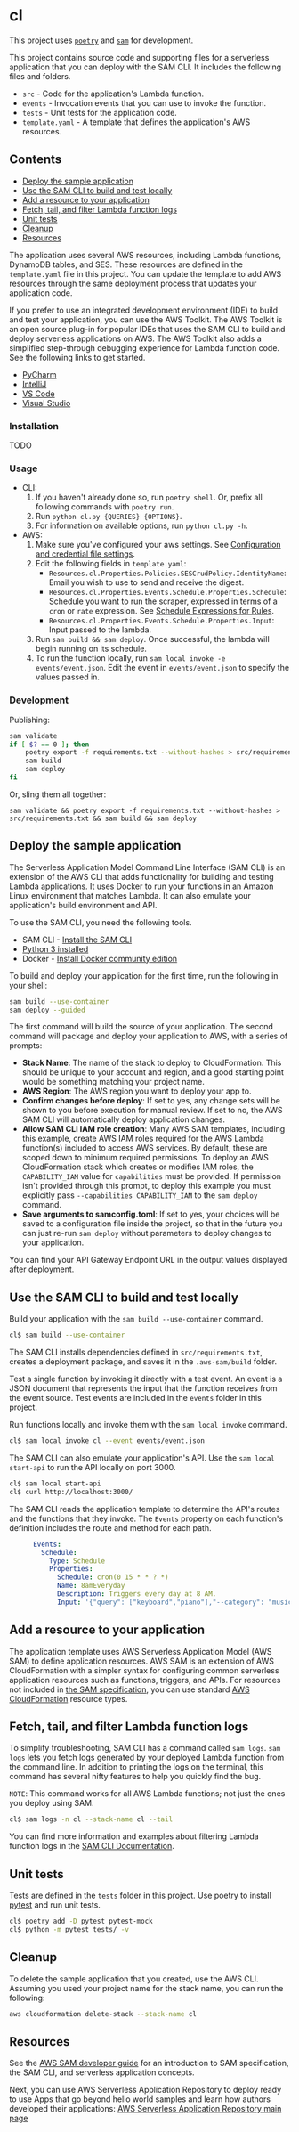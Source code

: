 # cl

This project uses [`poetry`](https://python-poetry.org/) and [`sam`](https://pypi.org/project/aws-sam-cli/) for development.

This project contains source code and supporting files for a serverless application that you can deploy with the SAM CLI. It includes the following files and folders.

- `src` - Code for the application's Lambda function.
- `events` - Invocation events that you can use to invoke the function.
- `tests` - Unit tests for the application code.
- `template.yaml` - A template that defines the application's AWS resources.

Contents
--------

 * [Deploy the sample application](#deploy-the-sample-application)
 * [Use the SAM CLI to build and test locally](#use-the-sam-cli-to-build-and-test-locally)
 * [Add a resource to your application](#add-a-resource-to-your-application)
 * [Fetch, tail, and filter Lambda function logs](#fetch-tail-and-filter-lambda-function-logs)
 * [Unit tests](#unit-tests)
 * [Cleanup](#cleanup)
 * [Resources](#resources)

The application uses several AWS resources, including Lambda functions, DynamoDB tables, and SES. These resources are defined in the `template.yaml` file in this project. You can update the template to add AWS resources through the same deployment process that updates your application code.

If you prefer to use an integrated development environment (IDE) to build and test your application, you can use the AWS Toolkit.
The AWS Toolkit is an open source plug-in for popular IDEs that uses the SAM CLI to build and deploy serverless applications on AWS. The AWS Toolkit also adds a simplified step-through debugging experience for Lambda function code. See the following links to get started.

* [PyCharm](https://docs.aws.amazon.com/toolkit-for-jetbrains/latest/userguide/welcome.html)
* [IntelliJ](https://docs.aws.amazon.com/toolkit-for-jetbrains/latest/userguide/welcome.html)
* [VS Code](https://docs.aws.amazon.com/toolkit-for-vscode/latest/userguide/welcome.html)
* [Visual Studio](https://docs.aws.amazon.com/toolkit-for-visual-studio/latest/user-guide/welcome.html)

### Installation
TODO

### Usage
* CLI:
  1. If you haven't already done so, run `poetry shell`. Or, prefix all following commands with `poetry run`.
  2. Run `python cl.py {QUERIES} {OPTIONS}`.
  3. For information on available options, run `python cl.py -h`.
* AWS:
  1. Make sure you've configured your aws settings. See [Configuration and credential file settings](https://docs.aws.amazon.com/cli/latest/userguide/cli-configure-files.html).
  2. Edit the following fields in `template.yaml`:
     * `Resources.cl.Properties.Policies.SESCrudPolicy.IdentityName`: Email you wish to use to send and receive the digest.
     * `Resources.cl.Properties.Events.Schedule.Properties.Schedule`: Schedule you want to run the scraper, expressed in terms of a `cron` or `rate` expression. See [Schedule Expressions for Rules](https://docs.aws.amazon.com/eventbridge/latest/userguide/scheduled-events.html).
     * `Resources.cl.Properties.Events.Schedule.Properties.Input`: Input passed to the lambda.
  3. Run `sam build && sam deploy`. Once successful, the lambda will begin running on its schedule.
  4. To run the function locally, run `sam local invoke -e events/event.json`. Edit the event in `events/event.json` to specify the values passed in.

### Development
Publishing:
```bash
sam validate
if [ $? == 0 ]; then
    poetry export -f requirements.txt --without-hashes > src/requirements.txt
    sam build
    sam deploy
fi
```
Or, sling them all together:

`sam validate && poetry export -f requirements.txt --without-hashes > src/requirements.txt && sam build && sam deploy`

## Deploy the sample application

The Serverless Application Model Command Line Interface (SAM CLI) is an extension of the AWS CLI that adds functionality for building and testing Lambda applications. It uses Docker to run your functions in an Amazon Linux environment that matches Lambda. It can also emulate your application's build environment and API.

To use the SAM CLI, you need the following tools.

* SAM CLI - [Install the SAM CLI](https://docs.aws.amazon.com/serverless-application-model/latest/developerguide/serverless-sam-cli-install.html)
* [Python 3 installed](https://www.python.org/downloads/)
* Docker - [Install Docker community edition](https://hub.docker.com/search/?type=edition&offering=community)

To build and deploy your application for the first time, run the following in your shell:

```bash
sam build --use-container
sam deploy --guided
```

The first command will build the source of your application. The second command will package and deploy your application to AWS, with a series of prompts:

* **Stack Name**: The name of the stack to deploy to CloudFormation. This should be unique to your account and region, and a good starting point would be something matching your project name.
* **AWS Region**: The AWS region you want to deploy your app to.
* **Confirm changes before deploy**: If set to yes, any change sets will be shown to you before execution for manual review. If set to no, the AWS SAM CLI will automatically deploy application changes.
* **Allow SAM CLI IAM role creation**: Many AWS SAM templates, including this example, create AWS IAM roles required for the AWS Lambda function(s) included to access AWS services. By default, these are scoped down to minimum required permissions. To deploy an AWS CloudFormation stack which creates or modifies IAM roles, the `CAPABILITY_IAM` value for `capabilities` must be provided. If permission isn't provided through this prompt, to deploy this example you must explicitly pass `--capabilities CAPABILITY_IAM` to the `sam deploy` command.
* **Save arguments to samconfig.toml**: If set to yes, your choices will be saved to a configuration file inside the project, so that in the future you can just re-run `sam deploy` without parameters to deploy changes to your application.

You can find your API Gateway Endpoint URL in the output values displayed after deployment.

## Use the SAM CLI to build and test locally

Build your application with the `sam build --use-container` command.

```bash
cl$ sam build --use-container
```

The SAM CLI installs dependencies defined in `src/requirements.txt`, creates a deployment package, and saves it in the `.aws-sam/build` folder.

Test a single function by invoking it directly with a test event. An event is a JSON document that represents the input that the function receives from the event source. Test events are included in the `events` folder in this project.

Run functions locally and invoke them with the `sam local invoke` command.

```bash
cl$ sam local invoke cl --event events/event.json
```

The SAM CLI can also emulate your application's API. Use the `sam local start-api` to run the API locally on port 3000.

```bash
cl$ sam local start-api
cl$ curl http://localhost:3000/
```

The SAM CLI reads the application template to determine the API's routes and the functions that they invoke. The `Events` property on each function's definition includes the route and method for each path.

```yaml
      Events:
        Schedule:
          Type: Schedule
          Properties:
            Schedule: cron(0 15 * * ? *)
            Name: 8amEveryday
            Description: Triggers every day at 8 AM.
            Input: '{"query": ["keyboard","piano"],"--category": "music","--max_price": "500","--min_price": "100","--details": ["88", "px-?130", "p-?45", "p-?71"]}'
```

## Add a resource to your application
The application template uses AWS Serverless Application Model (AWS SAM) to define application resources. AWS SAM is an extension of AWS CloudFormation with a simpler syntax for configuring common serverless application resources such as functions, triggers, and APIs. For resources not included in [the SAM specification](https://github.com/awslabs/serverless-application-model/blob/master/versions/2016-10-31.md), you can use standard [AWS CloudFormation](https://docs.aws.amazon.com/AWSCloudFormation/latest/UserGuide/aws-template-resource-type-ref.html) resource types.

## Fetch, tail, and filter Lambda function logs

To simplify troubleshooting, SAM CLI has a command called `sam logs`. `sam logs` lets you fetch logs generated by your deployed Lambda function from the command line. In addition to printing the logs on the terminal, this command has several nifty features to help you quickly find the bug.

`NOTE`: This command works for all AWS Lambda functions; not just the ones you deploy using SAM.

```bash
cl$ sam logs -n cl --stack-name cl --tail
```

You can find more information and examples about filtering Lambda function logs in the [SAM CLI Documentation](https://docs.aws.amazon.com/serverless-application-model/latest/developerguide/serverless-sam-cli-logging.html).

## Unit tests

Tests are defined in the `tests` folder in this project. Use poetry to install [pytest](https://docs.pytest.org/en/latest/) and run unit tests.

```bash
cl$ poetry add -D pytest pytest-mock
cl$ python -m pytest tests/ -v
```

## Cleanup

To delete the sample application that you created, use the AWS CLI. Assuming you used your project name for the stack name, you can run the following:

```bash
aws cloudformation delete-stack --stack-name cl
```

## Resources

See the [AWS SAM developer guide](https://docs.aws.amazon.com/serverless-application-model/latest/developerguide/what-is-sam.html) for an introduction to SAM specification, the SAM CLI, and serverless application concepts.

Next, you can use AWS Serverless Application Repository to deploy ready to use Apps that go beyond hello world samples and learn how authors developed their applications: [AWS Serverless Application Repository main page](https://aws.amazon.com/serverless/serverlessrepo/)
